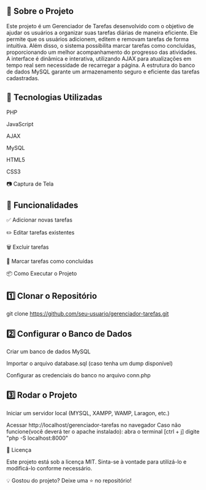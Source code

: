 

📌 Sobre o Projeto
--------------------------
Este projeto é um Gerenciador de Tarefas desenvolvido com o objetivo de ajudar os usuários a organizar suas tarefas diárias de maneira eficiente. Ele permite que os usuários adicionem, editem e removam tarefas de forma intuitiva. Além disso, o sistema possibilita marcar tarefas como concluídas, proporcionando um melhor acompanhamento do progresso das atividades. A interface é dinâmica e interativa, utilizando AJAX para atualizações em tempo real sem necessidade de recarregar a página. A estrutura do banco de dados MySQL garante um armazenamento seguro e eficiente das tarefas cadastradas.

🚀 Tecnologias Utilizadas
---------------------------------


PHP

JavaScript

AJAX

MySQL

HTML5

CSS3

📷 Captura de Tela



🎯 Funcionalidades
---------------------------------

✅ Adicionar novas tarefas

✏️ Editar tarefas existentes

🗑️ Excluir tarefas

🔄 Marcar tarefas como concluídas

📦 Como Executar o Projeto

1️⃣ Clonar o Repositório
------------------------------------

 git clone https://github.com/seu-usuario/gerenciador-tarefas.git

2️⃣ Configurar o Banco de Dados
--------------------------------------------

Criar um banco de dados MySQL

Importar o arquivo database.sql (caso tenha um dump disponível)

Configurar as credenciais do banco no arquivo conn.php

3️⃣ Rodar o Projeto
------------------------------------------
Iniciar um servidor local (MYSQL, XAMPP, WAMP, Laragon, etc.)

Acessar http://localhost/gerenciador-tarefas no navegador
Caso não funcione(você deverá ter o apache instalado): abra o terminal [ctrl + j] digite "php -S localhost:8000"

📄 Licença

Este projeto está sob a licença MIT. Sinta-se à vontade para utilizá-lo e modificá-lo conforme necessário.

💡 Gostou do projeto? Deixe uma ⭐ no repositório!

